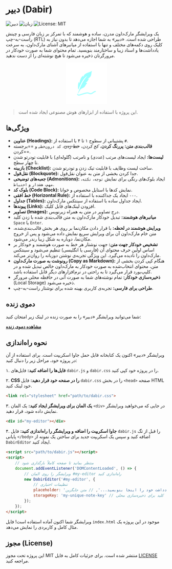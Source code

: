 # دبیر (Dabir)

![دبیر](https://img.shields.io/badge/Dabir-v1.5.0-blue)
![زبان](https://img.shields.io/badge/Language-Persian-green)
![License: MIT](https://img.shields.io/badge/License-MIT-yellow.svg)


یک ویرایشگر مارک‌داون مدرن، ساده و هوشمند که با تمرکز بر زبان فارسی و چینش راست-به-چپ (RTL) طراحی شده است. «دبیر» به شما اجازه می‌دهد تا بدون نیاز به کلیک روی دکمه‌های مختلف و تنها با استفاده از میانبرهای آشنای مارک‌داون، به سرعت یادداشت‌ها و اسناد زیبا و ساختارمند بنویسید. تمام محتوای شما به صورت خودکار در مرورگرتان ذخیره می‌شود تا هیچ نوشته‌ای را از دست ندهید.

<p align="center">
  <img src="dabir.svg" alt="لوگوی دبیر" width="128"/>
</p>

> این پروژه با استفاده از ابزارهای هوش مصنوعی ایجاد شده است.

## ویژگی‌ها

- **عناوین (Headings):** پشتیبانی از سطوح ۱ تا ۴ با استفاده از `#`.
- **قالب‌بندی متن:** **پررنگ کردن**، *کج کردن*، ~~خط زدن~~، `کد درون‌خطی` و ==برجسته کردن==.
- **لیست‌ها:** ایجاد لیست‌های مرتب (عددی) و نامرتب (گلوله‌ای) با قابلیت تودرتو شدن تا چهار سطح.
- **بازبینه (Checklist):** ساخت لیست وظایف با قابلیت تیک زدن و تودرتو شدن.
- **نقل‌قول (Blockquote):** جدا کردن بخشی از متن به عنوان نقل‌قول.
- **جعبه‌های توضیحی (Admonitions):** ایجاد بلوک‌های رنگی برای نمایش `توجه`، `نکته`، `مهم`، `هشدار` و `احتیاط`.
- **بلوک کد (Code Block):** نمایش کدها با استایل مخصوص و خوانا.
- **خط افقی (Horizontal Rule):** ایجاد یک جداکننده با استفاده از `---`.
- **جداول (Tables):** ایجاد جداول ساده با استفاده از سینتکس مارک‌داون.
- **پیوندها (Links):** افزودن لینک‌های قابل کلیک.
- **تصاویر (Images):** درج تصاویر در متن به همراه زیرنویس.
- **میانبرهای هوشمند:** تبدیل خودکار مارک‌داون به متن قالب‌بندی شده با زدن کلید `Space` یا `Enter`.
- **ویرایش هوشمند در لحظه:** با قرار دادن مکان‌نما بر روی هر بخش قالب‌بندی‌شده، متن خام مارک‌داون آن برای ویرایش سریع نمایش داده می‌شود و پس از خروج مکان‌نما، دوباره به شکل زیبا رندر می‌شود.
- **تشخیص خودکار جهت متن:** جهت نوشتار هر خط به صورت هوشمند و خودکار بر اساس اولین حرف محتوای آن (فارسی یا انگلیسی) تنظیم می‌شود و سینتکس مارک‌داون را نادیده می‌گیرد. این ویژگی تجربه‌ی نوشتن دوزبانه را روان‌تر می‌کند.
- **رونوشت به صورت مارک‌داون (Copy as Markdown):** هنگام کپی کردن بخشی از متن، محتوای انتخاب‌شده به صورت خودکار به مارک‌داون خالص تبدیل شده و در کلیپ‌بورد قرار می‌گیرد تا به راحتی در نرم‌افزارهای دیگر قابل استفاده باشد.
- **ذخیره‌سازی خودکار:** تمام نوشته‌های شما به صورت آنی در حافظه محلی مرورگر (Local Storage) ذخیره می‌شود.
- **طراحی برای فارسی:** تجربه‌ی کاربری بهینه شده برای نوشتار راست-به-چپ.

## دموی زنده

شما می‌توانید ویرایشگر «دبیر» را به صورت زنده در لینک زیر امتحان کنید:

**[مشاهده دموی زنده](https://alirho.github.io/dabir)**

## نحوه راه‌اندازی

ویرایشگر «دبیر» اکنون یک کتابخانه قابل حمل جاوا اسکریپت است. برای استفاده از آن در پروژه خود، مراحل زیر را دنبال کنید:

۱. **فایل‌ها را اضافه کنید:** فایل‌های `dabir.js` و `dabir.css` را در پروژه خود کپی کنید.

۲. **CSS را در صفحه خود قرار دهید:** فایل `dabir.css` را در بخش `<head>` صفحه HTML خود لینک کنید.
```html
<link rel="stylesheet" href="path/to/dabir.css">
```

۳. **یک المان برای ویرایشگر ایجاد کنید:** یک المان `<div>` در جایی که می‌خواهید ویرایشگر نمایش داده شود، قرار دهید.
```html
<div id="my-editor"></div>
```

۴. **جاوا اسکریپت را اضافه و ویرایشگر را راه‌اندازی کنید:** فایل `dabir.js` را قبل از تگ پایانی `</body>` اضافه کنید و سپس یک اسکریپت جدید برای ساختن یک نمونه از `DabirEditor` ایجاد کنید.

```html
<script src="path/to/dabir.js"></script>
<script>
    // منتظر بمانید تا صفحه کاملاً بارگذاری شود
    document.addEventListener('DOMContentLoaded', () => {
        // ویرایشگر را روی المان #my-editor راه‌اندازی کنید
        new DabirEditor('#my-editor', {
            // تنظیمات اختیاری
            placeholder: 'یادداشت خود را اینجا بنویسید...', // متن جایگزین
            storageKey: 'my-unique-note-key' // کلید برای ذخیره‌سازی محلی
        });
    });
</script>
```
ویرایشگر شما اکنون آماده استفاده است! فایل `index.html` موجود در این پروژه یک مثال کامل و کاربردی را نمایش می‌دهد.

## مجوز (License)

این پروژه تحت مجوز MIT منتشر شده است. برای جزئیات کامل به فایل [LICENSE](LICENSE) مراجعه کنید.